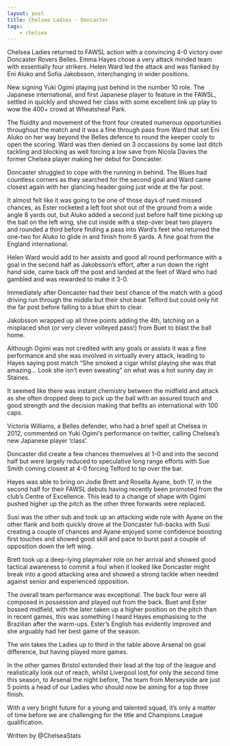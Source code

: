 ```yaml
---
layout: post
title: Chelsea Ladies - Doncaster
tags:
	- chelsea
---
```


Chelsea Ladies returned to FAWSL action with a convincing 4-0 victory over Doncaster Rovers Belles. Emma Hayes chose a very attack minded team with essentially four strikers. Helen Ward led the attack and was flanked by Eni Aluko and Sofia Jakobsson, interchanging in wider positions.

New signing Yuki Ogimi playing just behind in the number 10 role. The Japanese international, and first Japanese player to feature in the FAWSL, settled in quickly and showed her class with some excellent link up play to wow the 400+ crowd at Wheatsheaf Park.

The fluidity and movement of the front four created numerous opportunities throughout the match and it was a fine through pass from Ward that set Eni Aluko on her way beyond the Belles defence to round the keeper cooly to open the scoring. Ward was then denied on 3 occassions by some last ditch tackling and blocking as well forcing a low save from Nicola Davies the former Chelsea player making her debut for Doncaster.

Doncaster struggled to cope with the running in behind. The Blues had countless corners as they searched for the second goal and Ward came closest again with her glancing header going just wide at the far post.

It almost felt like it was going to be one of those days of rued missed chances, as Ester rocketed a left foot shot out of the ground from a wide angle 8 yards out, but Aluko added a second just before half time picking up the ball on the left wing, she cut inside with a step-over beat two players and rounded a third before finding a pass into Ward’s feet who returned the one-two for Aluko to glide in and finish from 6 yards. A fine goal from the England international.

Helen Ward would add to her assists and good all round performance with a goal in the second half as Jakobsson’s effort, after a run down the right hand side, came back off the post and landed at the feet of Ward who had gambled and was rewarded to make it 3-0.

Immediately after Doncaster had their best chance of the match with a good driving run through the middle but their shot beat Telford but could only hit the far post before falling to a blue shirt to clear.

Jakobsson wrapped up all three points adding the 4th, latching on a misplaced shot (or very clever volleyed pass!) from Buet to blast the ball home.

Although Ogimi was not credited with any goals or assists it was a fine performance and she was involved in virtually every attack, leading to Hayes saying post match “She smoked a cigar whilst playing she was that amazing… Look she isn’t even sweating” on what was a hot sunny day in Staines.

It seemed like there was instant chemistry between the midfield and attack as she often dropped deep to pick up the ball with an assured touch and good strength and the decision making that befits an international with 100 caps.

Victoria Williams, a Belles defender, who had a brief spell at Chelsea in 2012, commented on Yuki Ogimi’s performance on twitter, calling Chelsea’s new Japanese player ‘class‘.

Doncaster did create a few chances themselves at 1-0 and into the second half but were largely reduced to speculative long range efforts with Sue Smith coming closest at 4-0 forcing Telford to tip over the bar.

Hayes was able to bring on Jodie Brett and Rosella Ayane, both 17, in the second half for their FAWSL debuts having recently been promoted from the club’s Centre of Excellence. This lead to a change of shape with Ogimi pushed higher up the pitch as the other three forwards were replaced.

Susi was the other sub and took up an attacking wide role with Ayane on the other flank and both quickly drove at the Doncaster full-backs with Susi creating a couple of chances and Ayane enjoyed some confidence boosting first touches and showed good skill and pace to burst past a couple of opposition down the left wing.

Brett took up a deep-lying playmaker role on her arrival and showed good tactical awareness to commit a foul when it looked like Doncaster might break into a good attacking area and showed a strong tackle when needed against senior and experienced opposition.

The overall team performance was exceptional. The back four were all composed in possession and played out from the back. Buet and Ester bossed midfield, with the later taken up a higher position on the pitch than in recent games, this was something I heard Hayes emphasising to the Brazilian after the warm-ups. Ester’s English has evidently improved and she arguably had her best game of the season.

The win takes the Ladies up to third in the table above Arsenal on goal difference, but having played more games.

In the other games Bristol extended their lead at the top of the league and realistically look out of reach, whilst Liverpool lost,for only the second time this season, to Arsenal the night before, The team from Merseyside are just 5 points a head of our Ladies who should now be aiming for a top three finish.

With a very bright future for a young and talented squad, it’s only a matter of time before we are challenging for the title and Champions League qualification.

Written by @ChelseaStats

